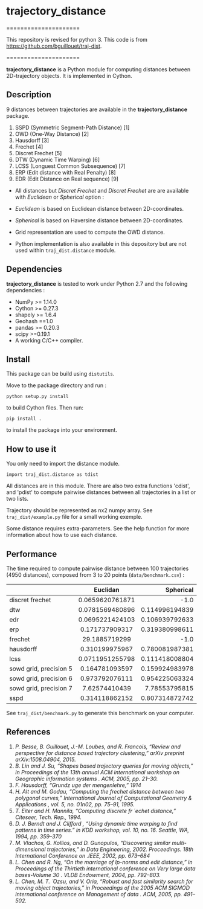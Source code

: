 # trajectory_distance
=====================

This repository is revised for python 3. This code is from https://github.com/bguillouet/traj-dist.

=====================

**trajectory_distance** is a Python module for computing distances between 2D-trajectory objects.
It is implemented in Cython.

## Description

9 distances between trajectories are available in the **trajectory_distance**  package.

1. SSPD (Symmetric Segment-Path Distance) [1]
2. OWD  (One-Way Distance) [2]
3. Hausdorff [3]
4. Frechet [4]
5. Discret Frechet [5]
6. DTW (Dynamic Time Warping) [6]
7. LCSS (Longuest Common Subsequence) [7]
8. ERP (Edit distance with Real Penalty) [8]
9. EDR (Edit Distance on Real sequence) [9]

* All distances but *Discret Frechet* and *Discret Frechet* are are available with *Euclidean* or *Spherical* option :
 *  *Euclidean* is based on Euclidean distance between 2D-coordinates.
 *  *Spherical* is based on Haversine distance between 2D-coordinates.

* Grid representation are used to compute the OWD distance. 

* Python implementation is also available in this depository but are not used within `traj_dist.distance` module.

## Dependencies

**trajectory_distance** is tested to work under Python 2.7 and the following dependencies :
 
* NumPy >= 1.14.0
* Cython >= 0.27.3
* shapely >= 1.6.4
* Geohash ==1.0
* pandas >= 0.20.3
* scipy >=0.19.1
* A working C/C++ compiler.

## Install

This package can be build using `distutils`.

Move to the package directory and run :

```
python setup.py install 
```
to build Cython files. Then run:

```
pip install .
```
to install the package into your environment.

## How to use it

You only need to import the distance module.

```
import traj_dist.distance as tdist
```

All distances are in this module. There are also two extra functions 'cdist', and 'pdist' to compute pairwise distances between all trajectories in a list or two lists. 

Trajectory should be represented as nx2 numpy array. 
See `traj_dist/example.py` file for a small working exemple. 

Some distance requires extra-parameters.
See the help function for more information about how to use each distance.

## Performance

The time required to compute pairwise distance between 100 trajectories (4950 distances), composed from 3 to 20 points (`data/benchmark.csv`) :

| 		         | Euclidan      | Spherical |
| ------------- |:-------------:| -----:|
| discret frechet|0.0659620761871|-1.0|
|dtw | 0.0781569480896 | 0.114996194839|
|edr | 0.0695221424103 | 0.106939792633|
|erp | 0.171737909317 | 0.319380998611|
|frechet | 29.1885719299 | -1.0|
|hausdorff | 0.310199975967 | 0.780081987381|
|lcss | 0.0711951255798 | 0.111418008804|
|sowd grid, precision 5 | 0.164781093597 | 0.159924983978|
|sowd grid, precision 6 | 0.973792076111 | 0.954225063324|
|sowd grid, precision 7 | 7.62574410439 | 7.78553795815|
|sspd | 0.314118862152 | 0.807314872742|

See `traj_dist/benchmark.py` to generate this benchmark on your computer.

## References

1.  *P.  Besse,  B.  Guillouet,  J.-M.  Loubes,  and  R.  Francois,  “Review  and perspective   for   distance based trajectory clustering,”
arXiv preprint arXiv:1508.04904, 2015.*
2. *B. Lin and J. Su, “Shapes based trajectory queries for moving objects,”
in
Proceedings  of  the  13th  annual  ACM  international  workshop  on
Geographic information systems
.    ACM, 2005, pp. 21–30.*
3. *F. Hausdorff, “Grundz uge der mengenlehre,” 1914*
4. *H.  Alt  and  M.  Godau,  “Computing  the  frechet  distance  between  two
polygonal curves,”
International Journal of Computational Geometry &
Applications
, vol. 5, no. 01n02, pp. 75–91, 1995.*
5. *T. Eiter and H. Mannila, “Computing discrete fr
 ́
echet distance,” Citeseer,
Tech. Rep., 1994.*
6. *D. J. Berndt and J. Clifford , “Using dynamic time warping to find patterns in time series.” in KDD workshop, vol. 10, no. 16. Seattle, WA, 1994, pp. 359–370* 
7. *M. Vlachos, G. Kollios, and D. Gunopulos, “Discovering similar multi-
dimensional trajectories,” in
Data Engineering, 2002. Proceedings. 18th
International Conference on
.IEEE, 2002, pp. 673–684*
8. *L.  Chen  and  R.  Ng,  “On  the  marriage  of  lp-norms  and  edit  distance,”
in
Proceedings  of  the  Thirtieth  international  conference  on  Very  large
data bases-Volume 30
.    VLDB Endowment, 2004, pp. 792–803.*
9. *L. Chen, M. T.
 ̈
Ozsu, and V. Oria, “Robust and fast similarity search for
moving object trajectories,” in
Proceedings of the 2005 ACM SIGMOD
international  conference  on  Management  of  data
.      ACM,  2005,  pp.
491–502.*

